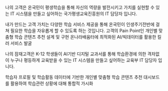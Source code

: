 나의 고객은 온국민이 평생학습을 통해 자신의 역량을 발전시키고 가치를 실현할 수 있는 IT 시스템을 만들고 싶어하는 국가평생교육진흥원의 IT 담당자 입니다.

내가 만드는 고객 가치는 다양한 학습 서비스 제공을 통해 온국민이 인생주기전반에 걸쳐 필요한 학습을 자유롭게 할 수 있도록 하는 것입니다. 
고객의 Pain Point인 개인별 맞춤형 학습 콘텐츠 추천 설계 및 구현
온나라배움터에 최적화된 AI/빅데이터를 활용한 킬러 서비스 발굴


나의 잠재고객은 K-12 학생들이 AI기반 디지털 교과서를 통해 학습환경에 의한 격차없이 누구나 평등하게 교육받을 수 있는 IT 시스템을 만들고 싶어하는 교육부 IT 담당자 입니다.


학습자 프로필 및 학습활동 데이터에 기반한 개인별 맞춤형 학습 콘텐츠 추천
대시보드를 활용하여 학습관련 상황에 대해 통합적 가시화